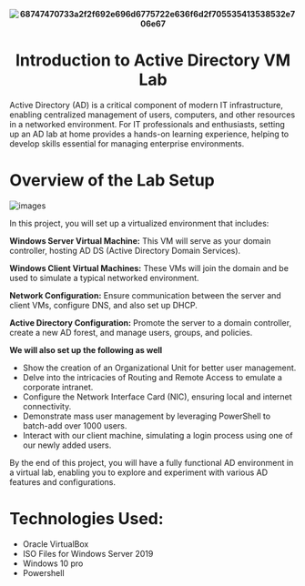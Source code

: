 <div align="center">

**![68747470733a2f2f692e696d6775722e636f6d2f705535413538532e706e67](https://github.com/sunny4lab-project/Active-Directory-VM-Lab/assets/139194279/935f9cdd-c512-4d0a-905f-11fbd9b5be2b)** 
# Introduction to Active Directory VM Lab  </div>

Active Directory (AD) is a critical component of modern IT infrastructure, enabling centralized management of users, computers, and other resources in a networked environment. For IT professionals and enthusiasts, setting up an AD lab at home provides a hands-on learning experience, helping to develop skills essential for managing enterprise environments.
# Overview of the Lab Setup
![images](https://github.com/sunny4lab-project/Active-Directory-VM-Lab/assets/139194279/d8524630-0266-4727-abe1-954368d778b4)

In this project, you will set up a virtualized environment that includes:

**Windows Server Virtual Machine:** This VM will serve as your domain controller, hosting AD DS (Active Directory Domain Services).

**Windows Client Virtual Machines:** These VMs will join the domain and be used to simulate a typical networked environment.

**Network Configuration:** Ensure communication between the server and client VMs, configure DNS, and also set up DHCP.

**Active Directory Configuration:** Promote the server to a domain controller, create a new AD forest, and manage users, groups, and policies.

 **We will also set up the following as well**

- Show the creation of an Organizational Unit for better user management.
- Delve into the intricacies of Routing and Remote Access to emulate a corporate intranet.
- Configure the Network Interface Card (NIC), ensuring local and internet connectivity.
- Demonstrate mass user management by leveraging PowerShell to batch-add over 1000 users.
- Interact with our client machine, simulating a login process using one of our newly added users.

By the end of this project, you will have a fully functional AD environment in a virtual lab, enabling you to explore and experiment with various AD features and configurations.

# **Technologies Used:**

- Oracle VirtualBox
- ISO Files for Windows Server 2019
- Windows 10 pro
- Powershell

